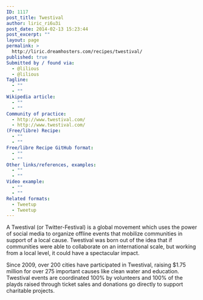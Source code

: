 ```yaml
---
ID: 1117
post_title: Twestival
author: liric_ri6u3i
post_date: 2014-02-13 15:23:44
post_excerpt: ""
layout: page
permalink: >
  http://liric.dreamhosters.com/recipes/twestival/
published: true
Submitted by / found via:
  - @lilious
  - @lilious
Tagline:
  - ""
  - ""
Wikipedia article:
  - ""
  - ""
Community of practice:
  - http://www.twestival.com/
  - http://www.twestival.com/
(Free/libre) Recipe:
  - ""
  - ""
Free/libre Recipe GitHub format:
  - ""
  - ""
Other links/references, examples:
  - ""
  - ""
Video example:
  - ""
  - ""
Related formats:
  - Tweetup
  - Tweetup
---
```

A Twestival (or Twitter-Festival) is a global movement which uses the power of social media to organize offline events that mobilize communities in support of a local cause. Twestival was born out of the idea that if communities were able to collaborate on an international scale, but working from a local level, it could have a spectacular impact.

Since 2009, over 200 cities have participated in Twestival, raising $1.75 million for over 275 important causes like clean water and education. Twestival events are coordinated 100% by volunteers and 100% of the playds raised through ticket sales and donations go directly to support charitable projects.